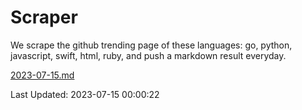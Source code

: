 # Scraper

We scrape the github trending page of these languages: go, python, javascript, swift, html, ruby, and push a markdown result everyday.

[2023-07-15.md](https://github.com/henson/Scraper/blob/master/2023-07-15.md)

Last Updated: 2023-07-15 00:00:22